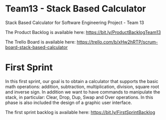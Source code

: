 # Team13 - Stack Based Calculator
Stack Based Calculator for Software Engineering Project - Team 13

The Product Backlog is available here: https://bit.ly/ProductBacklogTeam13

The Trello Board is available here: https://trello.com/b/xHw2hRTP/scrum-board-stack-based-calculator

# First Sprint
In this first sprint, our goal is to obtain a calculator that supports the basic math operations: addition, subtraction, multiplication, division, square root and inverse sign.
In addition we want to have commands to manipulate the stack, in particular: Clear, Drop, Dup, Swap and Over operations.
In this phase is also included the design of a graphic user interface.

The first sprint backlog is available here: https://bit.ly/FirstSprintBacklog
